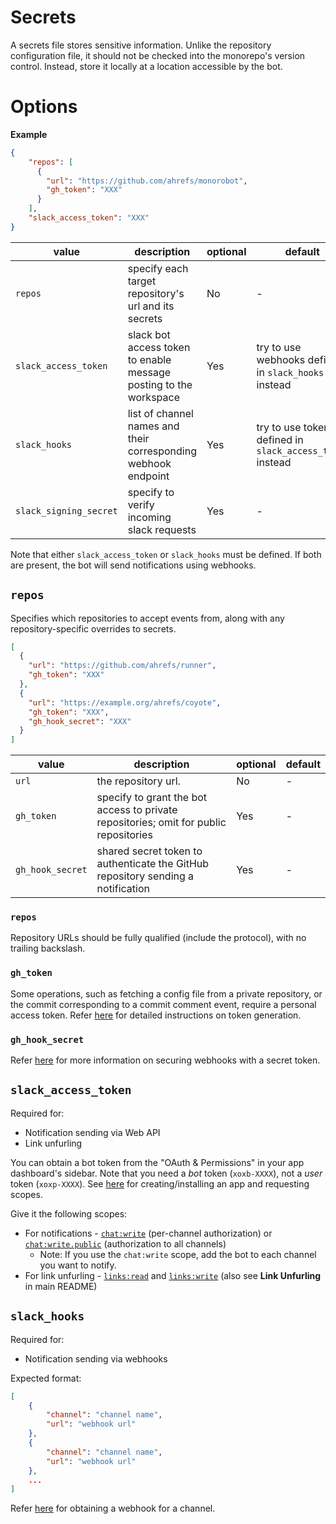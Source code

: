 # Secrets

A secrets file stores sensitive information. Unlike the repository configuration file, it should not be checked into the monorepo's version control. Instead, store it locally at a location accessible by the bot.

# Options

**Example**

```json
{
    "repos": [
      {
        "url": "https://github.com/ahrefs/monorobot",
        "gh_token": "XXX"
      }
    ],
    "slack_access_token": "XXX"
}
```

| value | description | optional | default |
|-|-|-|-|
| `repos` | specify each target repository's url and its secrets | No | - |
| `slack_access_token` | slack bot access token to enable message posting to the workspace | Yes | try to use webhooks defined in `slack_hooks` instead |
| `slack_hooks` | list of channel names and their corresponding webhook endpoint | Yes | try to use token defined in `slack_access_token` instead |
| `slack_signing_secret` | specify to verify incoming slack requests | Yes | - |

Note that either `slack_access_token` or `slack_hooks` must be defined. If both are present, the bot will send notifications using webhooks.

## `repos`

Specifies which repositories to accept events from, along with any repository-specific overrides to secrets.

```json
[
  {
    "url": "https://github.com/ahrefs/runner",
    "gh_token": "XXX"
  },
  {
    "url": "https://example.org/ahrefs/coyote",
    "gh_token": "XXX",
    "gh_hook_secret": "XXX"
  }
]
```

| value | description | optional | default |
|-|-|-|-|
| `url` | the repository url. | No | - |
| `gh_token` | specify to grant the bot access to private repositories; omit for public repositories | Yes | - |
| `gh_hook_secret` | shared secret token to authenticate the GitHub repository sending a notification | Yes | - |

### `repos`

Repository URLs should be fully qualified (include the protocol), with no trailing backslash.

### `gh_token`

Some operations, such as fetching a config file from a private repository, or the commit corresponding to a commit comment event, require a personal access token. Refer [here](https://docs.github.com/en/free-pro-team@latest/github/authenticating-to-github/creating-a-personal-access-token) for detailed instructions on token generation.

### `gh_hook_secret`

Refer [here](https://docs.github.com/en/free-pro-team@latest/developers/webhooks-and-events/securing-your-webhooks) for more information on securing webhooks with a secret token.

## `slack_access_token`

Required for:
- Notification sending via Web API
- Link unfurling

You can obtain a bot token from the "OAuth & Permissions" in your app dashboard's sidebar. Note that you need a *bot* token (`xoxb-XXXX`), not a *user* token (`xoxp-XXXX`).
See [here](https://api.slack.com/authentication/basics#start) for creating/installing an app and requesting scopes.

Give it the following scopes:
- For notifications - [`chat:write`](https://api.slack.com/scopes/chat:write) (per-channel authorization) or [`chat:write.public`](https://api.slack.com/scopes/chat:write.public) (authorization to all channels)
    - Note: If you use the `chat:write` scope, add the bot to each channel you want to notify.
- For link unfurling - [`links:read`](https://api.slack.com/scopes/links:read) and [`links:write`](https://api.slack.com/scopes/links:write) (also see **Link Unfurling** in main README)

## `slack_hooks`

Required for:
- Notification sending via webhooks

Expected format:

```json
[
    {
        "channel": "channel name",
        "url": "webhook url"
    },
    {
        "channel": "channel name",
        "url": "webhook url"
    },
    ...
]
```

Refer [here](https://api.slack.com/messaging/webhooks) for obtaining a webhook for a channel.
